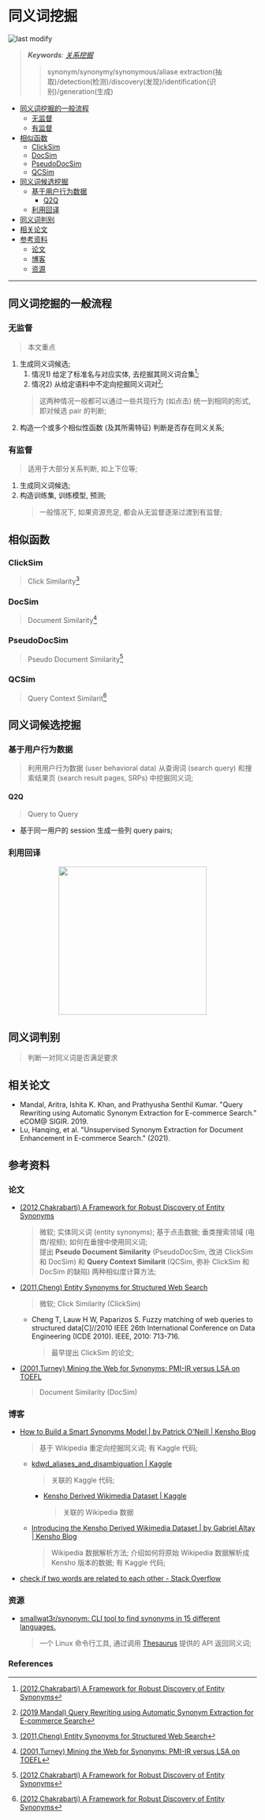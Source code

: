 同义词挖掘
===
<!--START_SECTION:badge-->

![last modify](https://img.shields.io/static/v1?label=last%20modify&message=2025-08-15%2022%3A16%3A49&color=yellowgreen&style=flat-square)

<!--END_SECTION:badge-->
<!--info
top: false
draft: false
hidden: false
tag: [nlp_kg]
-->

<!--START_SECTION:keywords-->
> ***Keywords**: [关系挖掘](../../2022/10/关系挖掘.md)*
>> synonym/synonymy/synonymous/aliase extraction(抽取)/detection(检测)/discovery(发现)/identification(识别)/generation(生成)
<!--END_SECTION:keywords-->

<!--START_SECTION:toc-->
- [同义词挖掘的一般流程](#同义词挖掘的一般流程)
    - [无监督](#无监督)
    - [有监督](#有监督)
- [相似函数](#相似函数)
    - [ClickSim](#clicksim)
    - [DocSim](#docsim)
    - [PseudoDocSim](#pseudodocsim)
    - [QCSim](#qcsim)
- [同义词候选挖掘](#同义词候选挖掘)
    - [基于用户行为数据](#基于用户行为数据)
        - [Q2Q](#q2q)
    - [利用回译](#利用回译)
- [同义词判别](#同义词判别)
- [相关论文](#相关论文)
- [参考资料](#参考资料)
    - [论文](#论文)
    - [博客](#博客)
    - [资源](#资源)
<!--END_SECTION:toc-->
<!-- > [*References*](#References) -->

---

## 同义词挖掘的一般流程

### 无监督
> 本文重点
1. 生成同义词候选;
    1. 情况1) 给定了标准名与对应实体, 去挖掘其同义词合集[^2012,Chakrabarti];
    2. 情况2) 从给定语料中不定向挖掘同义词对[^2019,Mandal];
    > 这两种情况一般都可以通过一些共现行为 (如点击) 统一到相同的形式, 即对候选 pair 的判断;
2. 构造一个或多个相似性函数 (及其所需特征) 判断是否存在同义关系;

### 有监督
> 适用于大部分关系判断, 如上下位等;
1. 生成同义词候选;
2. 构造训练集, 训练模型, 预测;
    > 一般情况下, 如果资源充足, 都会从无监督逐渐过渡到有监督; 


## 相似函数

### ClickSim
> Click Similarity[^2011,Cheng]


### DocSim
> Document Similarity[^2001,Turney]


### PseudoDocSim
> Pseudo Document Similarity[^2012,Chakrabarti]

### QCSim
> Query Context Similarit[^2012,Chakrabarti]


## 同义词候选挖掘

### 基于用户行为数据
> 利用用户行为数据 (user behavioral data) 从查询词 (search query) 和搜索结果页 (search result pages, SRPs) 中挖掘同义词;

#### Q2Q
> Query to Query

- 基于同一用户的 session 生成一些列 query pairs;


### 利用回译

<div align="center"><img src="../../../_assets/imgs/利用回译挖掘同义词.png" height="300" /></div>


## 同义词判别
> 判断一对同义词是否满足要求


## 相关论文
- Mandal, Aritra, Ishita K. Khan, and Prathyusha Senthil Kumar. "Query Rewriting using Automatic Synonym Extraction for E-commerce Search." eCOM@ SIGIR. 2019.
- Lu, Hanqing, et al. "Unsupervised Synonym Extraction for Document Enhancement in E-commerce Search." (2021).


## 参考资料

### 论文

- [(2012,Chakrabarti) A Framework for Robust Discovery of Entity Synonyms](https://dl.acm.org/doi/10.1145/2339530.2339743)
    > 微软; 实体同义词 (entity synonyms); 基于点击数据; 垂类搜索领域 (电商/视频); 如何在垂搜中使用同义词;   
    > 提出 **Pseudo Document Similarity** (PseudoDocSim, 改进 ClickSim 和 DocSim) 和 **Query Context Similarit** (QCSim, 弥补 ClickSim 和 DocSim 的缺陷) 两种相似度计算方法;
- [(2011,Cheng) Entity Synonyms for Structured Web Search](https://ieeexplore.ieee.org/abstract/document/5963679)
    > 微软; Click Similarity (ClickSim)
    - Cheng T, Lauw H W, Paparizos S. Fuzzy matching of web queries to structured data\[C]//2010 IEEE 26th International Conference on Data Engineering (ICDE 2010). IEEE, 2010: 713-716.
        > 最早提出 ClickSim 的论文;
- [(2001,Turney) Mining the Web for Synonyms: PMI-IR versus LSA on TOEFL](https://link.springer.com/chapter/10.1007/3-540-44795-4_42)
    > Document Similarity (DocSim)

### 博客
- [How to Build a Smart Synonyms Model | by Patrick O'Neill | Kensho Blog](https://blog.kensho.com/how-to-build-a-smart-synonyms-model-1d525971a4ee)
    > 基于 Wikipedia 重定向挖掘同义词; 有 Kaggle 代码; 
    - [kdwd_aliases_and_disambiguation | Kaggle](https://www.kaggle.com/code/kenshoresearch/kdwd-aliases-and-disambiguation#Disambiguation-candidate-examples)
        > 关联的 Kaggle 代码; 
        - [Kensho Derived Wikimedia Dataset | Kaggle](https://www.kaggle.com/datasets/kenshoresearch/kensho-derived-wikimedia-data)
            > 关联的 Wikipedia 数据
    - [Introducing the Kensho Derived Wikimedia Dataset | by Gabriel Altay | Kensho Blog](https://blog.kensho.com/announcing-the-kensho-derived-wikimedia-dataset-5d1197d72bcf)
        > Wikipedia 数据解析方法; 介绍如何将原始 Wikipedia 数据解析成 Kensho 版本的数据; 有 Kaggle 代码; 
- [check if two words are related to each other - Stack Overflow](https://stackoverflow.com/questions/18871706/check-if-two-words-are-related-to-each-other)

### 资源
- [smallwat3r/synonym: CLI tool to find synonyms in 15 different languages.](https://github.com/smallwat3r/synonym)
    > 一个 Linux 命令行工具, 通过调用 [Thesaurus](https://thesaurus.altervista.org/) 提供的 API 返回同义词;

<!-- omit in toc -->
### References

[^2012,Chakrabarti]: [(2012,Chakrabarti) A Framework for Robust Discovery of Entity Synonyms](https://dl.acm.org/doi/10.1145/2339530.2339743)
[^2011,Cheng]: [(2011,Cheng) Entity Synonyms for Structured Web Search](https://ieeexplore.ieee.org/abstract/document/5963679)
[^2001,Turney]: [(2001,Turney) Mining the Web for Synonyms: PMI-IR versus LSA on TOEFL](https://link.springer.com/chapter/10.1007/3-540-44795-4_42)
[^2019,Mandal]: [(2019,Mandal) Query Rewriting using Automatic Synonym Extraction for E-commerce Search](https://ir.webis.de/anthology/2019.sigirconf_workshop-2019ecom.18)
